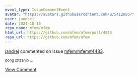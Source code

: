 ```yaml
---
event_type: IssueCommentEvent
avatar: "https://avatars.githubusercontent.com/u/5412886?"
user: jandrej
date: 2024-10-15
repo_name: mfem/mfem
html_url: https://github.com/mfem/mfem/pull/4483
repo_url: https://github.com/mfem/mfem
---
```


<a href='https://github.com/jandrej' target='_blank'>jandrej</a> commented on issue <a href='https://github.com/mfem/mfem/pull/4483' target='_blank'>mfem/mfem#4483</a>.

<small>pong @tzanio ...</small>

<a href='https://github.com/mfem/mfem/pull/4483' target='_blank'>View Comment</a>